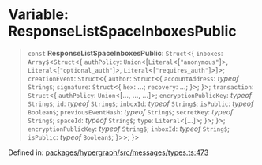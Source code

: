 # Variable: ResponseListSpaceInboxesPublic

> `const` **ResponseListSpaceInboxesPublic**: `Struct`\<\{ `inboxes`: `Array$`\<`Struct`\<\{ `authPolicy`: `Union`\<\[`Literal`\<\[`"anonymous"`\]\>, `Literal`\<\[`"optional_auth"`\]\>, `Literal`\<\[`"requires_auth"`\]\>\]\>; `creationEvent`: `Struct`\<\{ `author`: `Struct`\<\{ `accountAddress`: *typeof* `String$`; `signature`: `Struct`\<\{ `hex`: ...; `recovery`: ...; \}\>; \}\>; `transaction`: `Struct`\<\{ `authPolicy`: `Union`\<\[..., ..., ...\]\>; `encryptionPublicKey`: *typeof* `String$`; `id`: *typeof* `String$`; `inboxId`: *typeof* `String$`; `isPublic`: *typeof* `Boolean$`; `previousEventHash`: *typeof* `String$`; `secretKey`: *typeof* `String$`; `spaceId`: *typeof* `String$`; `type`: `Literal`\<\[...\]\>; \}\>; \}\>; `encryptionPublicKey`: *typeof* `String$`; `inboxId`: *typeof* `String$`; `isPublic`: *typeof* `Boolean$`; \}\>\>; \}\>

Defined in: [packages/hypergraph/src/messages/types.ts:473](https://github.com/hashirpm/hypergraph/blob/ab4ea1cdb9430798142e0d735aac9d31c2cf0ae0/packages/hypergraph/src/messages/types.ts#L473)
